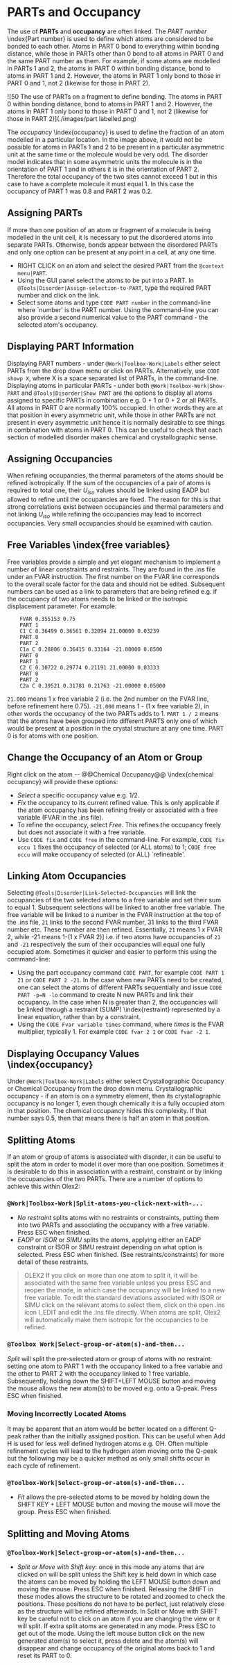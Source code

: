 # PARTs and Occupancy
The use of **PARTs** and **occupancy** are often linked.
The *PART number* \index{Part number} is used to define which atoms are considered to be bonded to each other. Atoms in PART 0 bond to everything within bonding distance, while those in PARTs other than 0 bond to all atoms in PART 0 and the same PART number as them.  For example, if some atoms are modelled in PARTs 1 and 2, the atoms in PART 0 within bonding distance, bond to atoms in PART 1 and 2. However, the atoms in PART 1 only bond to those in PART 0 and 1, not 2 (likewise for those in PART 2).

![50 The use of PARTs on a fragment to define bonding. The atoms in PART 0 within bonding distance, bond to atoms in PART 1 and 2. However, the atoms in PART 1 only bond to those in PART 0 and 1, not 2 (likewise for those in PART 2)](./images/part labelled.png)

The *occupancy* \index{occupancy} is used to define the fraction of an atom modelled in a particular location. In the image above, it would not be possible for atoms in PARTs 1 and 2 to be present in a particular asymmetric unit at the same time or the molecule would be very odd. The disorder model indicates that in some asymmetric units the molecule is in the orientation of PART 1 and in others it is in the orientation of PART 2. Therefore the total occupancy of the two sites cannot exceed 1 but in this case to have a complete molecule it must equal 1. In this case the occupancy of PART 1 was 0.8 and PART 2 was 0.2.

## Assigning PARTs
If more than one position of an atom or fragment of a molecule is being modelled in the unit cell, it is necessary to put the disordered atoms into separate PARTs. Otherwise, bonds appear between the disordered PARTs and only one option can be present at any point in a cell, at any one time.

- RIGHT CLICK on an atom and select the desired PART from the `@context menu|PART`.
- Using the GUI panel select the atoms to be put into a PART. In `@Tools|Disorder|Assign-selection-to-PART`, type the required PART number and click on the link.
- Select some atoms and type `CODE PART number` in the command-line where `number' is the PART number. Using the command-line you can also provide a second numerical value to the PART command - the selected atom's occupancy.

## Displaying PART Information
Displaying PART numbers - under `@Work|Toolbox-Work|Labels` either select PARTs from the drop down menu or click on PARTs. Alternatively, use `CODE showp X`, where X is a space separated list of PARTs, in the command-line.
Displaying atoms in particular PARTs - under both `@Work|Toolbox-Work|Show-PART` and `@Tools|Disorder|Show PART` are the options to display all atoms assigned to specific PARTs in combination e.g. 0 + 1 or 0 + 2 or all PARTs.
All atoms in PART 0 are normally 100% occupied. In other words they are at that position in every asymmetric unit, while those in other PARTs are not present in every asymmetric unit hence it is normally desirable to see things in combination with atoms in PART 0. This can be useful to check that each section of modelled disorder makes chemical and crystallographic sense.

## Assigning Occupancies
When refining occupancies, the thermal parameters of the atoms should be refined isotropically. If the sum of the occupancies of a pair of atoms is required to total one, their $U_{iso}$ values should be linked using EADP but allowed to refine until the occupancies are fixed. The reason for this is that strong correlations exist between occupancies and thermal parameters and not linking $U_{iso}$ while refining the occupancies may lead to incorrect occupancies. Very small occupancies should be examined with caution.

## Free Variables \index{free variables}
Free variables provide a simple and yet elegant mechanism to implement a number of linear constraints and restraints. They are found in the .ins file under an FVAR instruction. The first number on the FVAR line corresponds to the overall scale factor for the data and should not be edited. Subsequent numbers can be used as a link to parameters that are being refined e.g. if the occupancy of two atoms needs to be linked or the isotropic displacement parameter.
For example:

        FVAR 0.355153 0.75
        PART 1
        C1 C 0.36499 0.36561 0.32094 21.00000 0.03239
        PART 0
        PART 2
        C1a C 0.28806 0.36415 0.33164 -21.00000 0.0500
        PART 0
        PART 1
        C2 C 0.30722 0.29774 0.21191 21.00000 0.03333
        PART 0
        PART 2
        C2a C 0.39521 0.31781 0.21763 -21.00000 0.05000

`21.000` means 1 x free variable 2 (i.e. the 2nd number on the FVAR line, before refinement here 0.75). `-21.000` means 1 - (1 x free variable 2), in other words the occupancy of the two PARTs adds to 1.
`PART 1 / 2` means that the atoms have been grouped into different PARTS only one of which would be present at a position in the crystal structure at any one time. PART 0 is for atoms with one position.

## Change the Occupancy of an Atom or Group
Right click on the atom -- @@Chemical Occupancy@@ \index{chemical occupancy} will provide these options:

- *Select* a specific occupancy value e.g. $1/2$.
- *Fix* the occupancy to its current refined value. This is only applicable if the atom occupancy has been refining freely or associated with a free variable (FVAR in the .ins file).
- To refine the occupancy, select *Free*. This refines the occupancy freely but does not associate it with a free variable.
- Use `CODE fix` and `CODE free` in the command-line. For example, `CODE fix occu 1` fixes the occupancy of selected (or ALL atoms) to 1; `CODE free occu` will make occupancy of selected (or ALL) `refineable'.

## Linking Atom Occupancies
Selecting `@Tools|Disorder|Link-Selected-Occupancies` will link the occupancies of the two selected atoms to a free variable and set their sum to equal 1. Subsequent selections will be linked to another free variable.
The free variable will be linked to a number in the FVAR instruction at the top of the .ins file, `21` links to the second FVAR number, 31 links to the third FVAR number etc. These number are then refined. Essentially, `21` means 1 x FVAR 2, while -21 means 1-(1 x FVAR 2)] i.e. if two atoms have occupancies of `21` and `-21` respectively the sum of their occupancies will equal one fully occupied atom.
Sometimes it quicker and easier to perform this using the command-line:

- Using the part occupancy command `CODE PART`, for example `CODE PART 1 21` or `CODE PART 2 -21`. In the case when new PARTs need to be created, one can select the atoms of different PARTs sequentially and issue `CODE PART -p=N -lo` command to create N new PARTs and link their occupancy. In the case when N is greater than 2, the occupancies will be linked through a restraint (SUMP) \index{restraint} represented by a linear equation, rather than by a constraint.
- Using the `CODE Fvar variable times` command, where *times* is the FVAR multiplier, typically 1. For example `CODE fvar 2 1` or `CODE fvar -2 1`.

## Displaying Occupancy Values \index{occupancy}
Under `@Work|Toolbox-Work|Labels` either select Crystallographic Occupancy or Chemical Occupancy from the drop down menu. Crystallographic occupancy - if an atom is on a symmetry element, then its crystallographic occupancy is no longer 1, even though chemically it is a fully occupied atom in that position. The chemical occupancy hides this complexity. If that number says 0.5, then that means there is half an atom in that position.

## Splitting Atoms
If an atom or group of atoms is associated with disorder, it can be useful to split the atom in order to model it over more than one position. Sometimes it is desirable to do this in association with a restraint, constraint or by linking the occupancies of the two PARTs. There are a number of options to achieve this within Olex2:

### `@Work|Toolbox-Work|Split-atoms-you-click-next-with-...`

- *No restraint* splits atoms with no restraints or constraints, putting them into two PARTs and associating the occupancy with a free variable. Press ESC when finished.
- *EADP* or *ISOR* or *SIMU* splits the atoms, applying either an EADP constraint or ISOR or SIMU restraint depending on what option is selected. Press ESC when finished. (See restraints/constraints) for more detail of these restraints.

>OLEX2 If you click on more than one atom to split it, it will be associated with the same free variable unless you press ESC and reopen the mode, in which case the occupancy will be linked to a new free variable. To edit the standard deviations associated with ISOR or SIMU click on the relevant atoms to select them, click on the open .ins icon I_EDIT and edit the .ins file directly. When atoms are split, Olex2 will automatically make them isotropic for the occupancies to be refined.

### `@Toolbox Work|Select-group-or-atom(s)-and-then...`
*Split* will split the pre-selected atom or group of atoms with no restraint: setting one atom to PART 1 with the occupancy linked to a free variable and the other to PART 2 with the occupancy linked to 1 free variable. Subsequently, holding down the SHIFT+LEFT MOUSE button and moving the mouse allows the new atom(s) to be moved e.g. onto a Q-peak. Press ESC when finished.

### Moving Incorrectly Located Atoms
It may be apparent that an atom would be better located on a different Q-peak rather than the initially assigned position. This can be useful when Add H is used for less well defined hydrogen atoms e.g. OH. Often multiple refinement cycles will lead to the hydrogen atom moving onto the Q-peak but the following may be a quicker method as only small shifts occur in each cycle of refinement.

### `@Toolbox-Work|Select-group-or-atom(s)-and-then...`

- *Fit* allows the pre-selected atoms to be moved by holding down the SHIFT KEY + LEFT MOUSE button and moving the mouse will move the group. Press ESC when finished.

## Splitting and Moving Atoms

### `@Toolbox-Work|Select-group-or-atom(s)-and-then...`

- *Split or Move with Shift key*: once in this mode any atoms that are clicked on will be split unless the Shift key is held down in which case the atoms can be moved by holding the LEFT MOUSE button down and moving the mouse. Press ESC when finished.
Releasing the SHIFT in these modes allows the structure to be rotated and zoomed to check the positions. These positions do not have to be perfect, just relatively close as the structure will be refined afterwards. In Split or Move with SHIFT key be careful not to click on an atom if you are changing the view or it will split. If extra split atoms are generated in any mode. Press ESC to get out of the mode. Using the left mouse button click on the new generated atom(s) to select it, press delete and the atom(s) will disappear and change occupancy of the original atoms back to 1 and reset its PART to 0.
